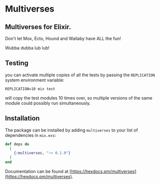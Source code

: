 # Multiverses

## Multiverses for Elixir.

Don't let Mox, Ecto, Hound and Wallaby have ALL the fun!

Wubba dubba lub lub!

## Testing

you can activate multiple copies of all the tests by passing the
`REPLICATION` system environment variable:

```
REPLICATION=10 mix test
```

will copy the test modules 10 times over, so multiple versions of the
same module could possibly run simultaneously.

## Installation

The package can be installed
by adding `multiverses` to your list of dependencies in `mix.exs`:

```elixir
def deps do
  [
    {:multiverses, "~> 0.1.0"}
  ]
end
```

Documentation can be found at [https://hexdocs.pm/multiverses](https://hexdocs.pm/multiverses).

